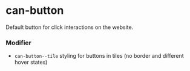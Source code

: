 # can-button

Default button for click interactions on the website.

### Modifier
* `can-button--tile` styling for buttons in tiles (no border and different hover states)
